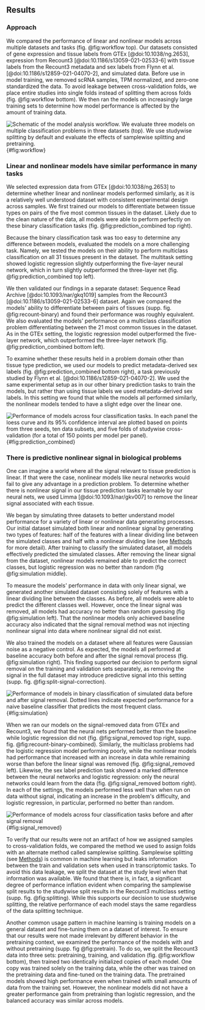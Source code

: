 ## Results 

### Approach 
We compared the performance of linear and nonlinear models across multiple datasets and tasks (fig. @fig:workflow top).
Our datasets consisted of gene expression and tissue labels from GTEx [@doi:10.1038/ng.2653], expression from Recount3 [@doi:10.1186/s13059-021-02533-6] with tissue labels from the Recount3 metadata and sex labels from Flynn et al. [@doi:10.1186/s12859-021-04070-2], and simulated data.
Before use in model training, we removed scRNA samples, TPM normalized, and zero-one standardized the data.
To avoid leakage between cross-validation folds, we place entire studies into single folds instead of splitting them across folds (fig. @fig:workflow bottom).
We then ran the models on increasingly large training sets to determine how model performance is affected by the amount of training data.

![
Schematic of the model analysis workflow. We evaluate three models on multiple classification problems in three datasets (top). We use studywise splitting by default and evaluate the effects of samplewise splitting and pretraining.
](./images/workflow.svg "Workflow diagram"){#fig:workflow}


### Linear and nonlinear models have similar performance in many tasks
We selected expression data from GTEx [@doi:10.1038/ng.2653] to determine whether linear and nonlinear models performed similarly, as it is a relatively well understood dataset with consistent experimental design across samples.
We first trained our models to differentiate between tissue types on pairs of the five most common tissues in the dataset.
Likely due to the clean nature of the data, all models were able to perform perfectly on these binary classification tasks (fig. @fig:prediction_combined top right).

Because the binary classification task was too easy to determine any difference between models, evaluated the models on a more challenging task.
Namely, we tested the models on their ability to perform multiclass classification on all 31 tissues present in the dataset.
The multitask setting showed logistic regression slightly outperforming the five-layer neural network, which in turn slightly outperformed the three-layer net (fig. @fig:prediction_combined top left).

We then validated our findings in a separate dataset: Sequence Read Archive [@doi:10.1093/nar/gkq1019] samples from the Recount3 [@doi:10.1186/s13059-021-02533-6] dataset.
Again we compared the models' ability to differentiate between pairs of tissues (supp. fig. @fig:recount-binary) and found their performance was roughly equivalent.
We also evaluated the models' performance on a multiclass classification problem differentiating between the 21 most common tissues in the dataset.
As in the GTEx setting, the logistic regression model outperformed the five-layer network, which outperformed the three-layer network (fig. @fig:prediction_combined bottom left).

To examine whether these results held in a problem domain other than tissue type prediction, we used our models to predict metadata-derived sex labels (fig. @fig:prediction_combined bottom right), a task previously studied by Flynn et al. [@doi:10.1186/s12859-021-04070-2].
We used the same experimental setup as in our other binary prediction tasks to train the models, but rather than using tissue labels we used metadata-derived sex labels.
In this setting we found that while the models all performed similarly, the nonlinear models tended to have a slight edge over the linear one.

![
Performance of models across four classification tasks. In each panel the loess curve and its 95% confidence interval are plotted based on points from three seeds, ten data subsets, and five folds of studywise cross-validation (for a total of 150 points per model per panel).
](./images/full_signal_combined.svg ){#fig:prediction_combined}

### There is predictive nonlinear signal in biological problems
One can imagine a world where all the signal relevant to tissue prediction is linear.
If that were the case, nonlinear models like neural networks would fail to give any advantage in a prediction problem.
To determine whether there is nonlinear signal in our tissue prediction tasks learnable by our neural nets, we used Limma [@doi:10.1093/nar/gkv007] to remove the linear signal associated with each tissue.

We began by simulating three datasets to better understand model performance for a variety of linear or nonlinear data generating processes.
Our initial dataset simulated both linear and nonlinear signal by generating two types of features: half of the features with a linear dividing line between the simulated classes and half with a nonlinear dividing line (see [Methods](#methods) for more detail).
After training to classify the simulated dataset, all models effectively predicted the simulated classes.
After removing the linear signal from the dataset, nonlinear models remained able to predict the correct classes, but logistic regression was no better than random (fig @fig:simulation middle).

To measure the models' performance in data with only linear signal, we generated another simulated dataset consisting solely of features with a linear dividing line between the classes.
As before, all models were able to predict the different classes well.
However, once the linear signal was removed, all models had accuracy no better than random guessing (fig @fig:simulation left).
That the nonlinear models only achieved baseline accuracy also indicated that the signal removal method was not injecting nonlinear signal into data where nonlinear signal did not exist.

We also trained the models on a dataset where all features were Gaussian noise as a negative control.
As expected, the models all performed at baseline accuracy both before and after the signal removal process (fig. @fig:simulation right).
This finding supported our decision to perform signal removal on the training and validation sets separately, as removing the signal in the full dataset may introduce predictive signal into this setting (supp. fig. @fig:split-signal-correction).

![
Performance of models in binary classification of simulated data before and after signal removal. Dotted lines indicate expected performance for a naive baseline classifier that predicts the most frequent class.
](./images/simulated_data_combined.svg ){#fig:simulation}

When we ran our models on the signal-removed data from GTEx and Recount3, we found that the neural nets performed better than the baseline while logistic regression did not (fig. @fig:signal_removed top right, supp. fig. @fig:recount-binary-combined).
Similarly, the multiclass problems had the logistic regression model performing poorly, while the nonlinear models had performance that increased with an increase in data while remaining worse than before the linear signal was removed (fig. @fig:signal_removed left).
Likewise, the sex label prediction task showed a marked difference between the neural networks and logistic regression: only the neural networks could learn from the data (fig. @fig:signal_removed bottom right).
In each of the settings, the models performed less well than when run on data without signal, indicating an increase in the problem's difficulty, and logistic regression, in particular, performed no better than random.

![
Performance of models across four classification tasks before and after signal removal
](./images/signal_removed_combined.svg ){#fig:signal_removed}

To verify that our results were not an artifact of how we assigned samples to cross-validation folds, we compared the method we used to assign folds with an alternate method called samplewise splitting.
Samplewise splitting (see [Methods](#methods)) is common in machine learning but leaks information between the train and validation sets when used in transcriptomic tasks.
To avoid this data leakage, we split the dataset at the study level when that information was available.
We found that there is, in fact, a significant degree of performance inflation evident when comparing the samplewise split results to the studywise split results in the Recount3 multiclass setting (supp. fig. @fig:splitting).
While this supports our decision to use studywise splitting, the relative performance of each model stays the same regardless of the data splitting technique.

Another common usage pattern in machine learning is training models on a general dataset and fine-tuning them on a dataset of interest.
To ensure that our results were not made irrelevant by different behavior in the pretraining context, we examined the performance of the models with and without pretraining (supp. fig @fig:pretrain).
To do so, we split the Recount3 data into three sets: pretraining, training, and validation (fig. @fig:workflow bottom), then trained two identically initialized copies of each model.
One copy was trained solely on the training data, while the other was trained on the pretraining data and fine-tuned on the training data.
The pretrained models showed high performance even when trained with small amounts of data from the training set.
However, the nonlinear models did not have a greater performance gain from pretraining than logistic regression, and the balanced accuracy was similar across models.

